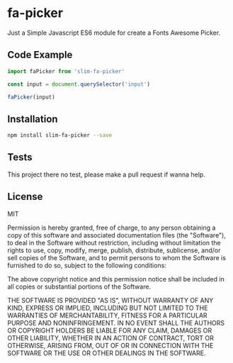 # fa-picker

Just a Simple Javascript ES6 module for create a Fonts Awesome Picker.


## Code Example

```js
import faPicker from 'slim-fa-picker'

const input = document.querySelector('input')

faPicker(input)

```

## Installation


```sh
npm install slim-fa-picker --save

```

## Tests

This project there no test, please make a pull request if wanna help.


## License

MIT

Permission is hereby granted, free of charge, to any person obtaining a copy of this software and associated documentation files (the "Software"), to deal in the Software without restriction, including without limitation the rights to use, copy, modify, merge, publish, distribute, sublicense, and/or sell copies of the Software, and to permit persons to whom the Software is furnished to do so, subject to the following conditions:

The above copyright notice and this permission notice shall be included in all copies or substantial portions of the Software.

THE SOFTWARE IS PROVIDED "AS IS", WITHOUT WARRANTY OF ANY KIND, EXPRESS OR IMPLIED, INCLUDING BUT NOT LIMITED TO THE WARRANTIES OF MERCHANTABILITY, FITNESS FOR A PARTICULAR PURPOSE AND NONINFRINGEMENT. IN NO EVENT SHALL THE AUTHORS OR COPYRIGHT HOLDERS BE LIABLE FOR ANY CLAIM, DAMAGES OR OTHER LIABILITY, WHETHER IN AN ACTION OF CONTRACT, TORT OR OTHERWISE, ARISING FROM, OUT OF OR IN CONNECTION WITH THE SOFTWARE OR THE USE OR OTHER DEALINGS IN THE SOFTWARE.
